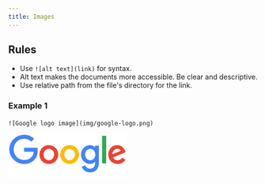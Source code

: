 ```yaml
---
title: Images
---
```


## Rules

* Use `![alt text](link)` for syntax.
* Alt text makes the documents more accessible. Be clear and descriptive.
* Use relative path from the file's directory for the link.

### Example 1

```
![Google logo image](img/google-logo.png)
```

![Google logo image](img/google-logo.png)